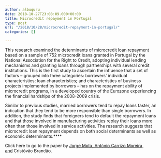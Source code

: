 ```yaml
---
author: albuquru
date: 2018-10-27T23:08:09.000+00:00
title: Microcredit repayment in Portugal
type: post
url: "/2018/10/28/microcredit-repayment-in-portugal/"
categories: []

---
```

This research examined the determinants of microcredit loan repayment based on a sample of 752 microcredit loans granted in Portugal by the National Association for the Right to Credit, adopting individual lending mechanisms and granting loans through partnerships with several credit institutions. This is the first study to ascertain the influence that a set of factors – grouped into three categories: borrowers’ individual characteristics; loan characteristics; and characteristics of business projects implemented by borrowers – has on the repayment ability of microcredit programs, in a developed country of the Eurozone experiencing the financial hardships of the 2008-2009 crisis.




Similar to previous studies, married borrowers tend to repay loans faster, an indication that they tend to be more responsible than single borrowers. In addition, the study finds that foreigners tend to default the repayment loans and that those involved in manufacturing activities replay their loans more often than those involved in service activities. The research suggests that microcredit loan repayment depends on both social determinants as well as economic determinants.****


Click here to go to the paper by [Jorge Mota, António Carrizo Moreira, and](https://rd.springer.com/article/10.1007/s10258-018-0148-2) Cristóvão Brandão.